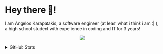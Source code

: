 # Hey there 👋!

I am Angelos Karapatakis, a software engineer (at least what i think i am :| ), a high school student with experience in coding and IT for 3 years!
<br>
<p align="center">
    <b></b>
    <img src="https://skillicons.dev/icons?i=c,cs,python,kotlin,git,dotnet,linux,md,github,vscode,visualstudio,figma,bash" />
</p>
<details>
<summary>GitHub Stats</summary>
<p align="center">

  <img src="https://github-readme-stats.vercel.app/api?username=ChocolateAdventurouz&theme=transparent" />
</p>
</details>
<br>
